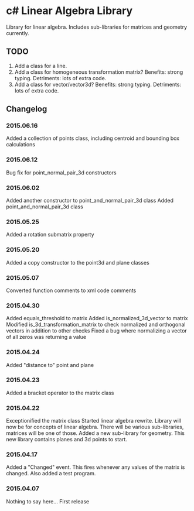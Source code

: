 # c# Linear Algebra Library
Library for linear algebra.  Includes sub-libraries for matrices and geometry currently.

## TODO
1. Add a class for a line.
2. Add a class for homogeneous transformation matrix?  Benefits: strong typing.  Detriments: lots of extra code.
3. Add a class for vector/vector3d?  Benefits: strong typing.  Detriments: lots of extra code.

## Changelog
### 2015.06.16
Added a collection of points class, including centroid and bounding box calculations

### 2015.06.12
Bug fix for point_normal_pair_3d constructors

### 2015.06.02
Added another constructor to point_and_normal_pair_3d class
Added point_and_normal_pair_3d class

### 2015.05.25
Added a rotation submatrix property

### 2015.05.20
Added a copy constructor to the point3d and plane classes

### 2015.05.07
Converted function comments to xml code comments

### 2015.04.30
Added equals_threshold to matrix
Added is_normalized_3d_vector to matrix
Modified is_3d_transformation_matrix to check normalized and orthogonal vectors in addition to other checks
Fixed a bug where normalizing a vector of all zeros was returning a value

### 2015.04.24
Added "distance to" point and plane

### 2015.04.23
Added a bracket operator to the matrix class

### 2015.04.22
Exceptionified the matrix class
Started linear algebra rewrite.  Library will now be for concepts of linear algebra.  There will be various sub-libraries, matrices will be one of those.  Added a new sub-library for geometry.  This new library contains planes and 3d points to start.

### 2015.04.17
Added a "Changed" event.  This fires whenever any values of the matrix is changed.  Also added a test program.

### 2015.04.07
Nothing to say here... First release
